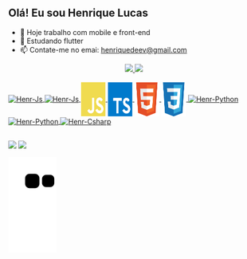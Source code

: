 ## Olá! Eu sou Henrique Lucas

- 🔭 Hoje trabalho com mobile e front-end
- 🌱 Estudando flutter 
- 📫 Contate-me no emai: henriquedeev@gmail.com

<div align="center">
  <a href="https://github.com/Henriquehlr">
  <img height="180em" src="https://github-readme-stats.vercel.app/api?username=Henriquehlr&show_icons=true&theme=dark&include_all_commits=true&count_private=true"/>
  <img height="180em" src="https://github-readme-stats.vercel.app/api/top-langs/?username=rafaballerini&layout=compact&langs_count=7&theme=dark"/>
</div>
  
 <div style="display: inline_block"><br>
  <img align="center" alt="Henr-Js" height="70" width="50" src="https://cdn.jsdelivr.net/gh/devicons/devicon/icons/react/react-original-wordmark.svg">
  <img align="center" alt="Henr-Js" height="70" width="50" src="https://cdn.jsdelivr.net/gh/devicons/devicon/icons/vuejs/vuejs-original-wordmark.svg">
  <img align="center" alt="Henr-Js" height="70" width="50" src="https://raw.githubusercontent.com/devicons/devicon/master/icons/javascript/javascript-plain.svg">
  <img align="center" alt="Henr-Ts" height="70" width="50" src="https://raw.githubusercontent.com/devicons/devicon/master/icons/typescript/typescript-plain.svg">
  <img align="center" alt="Henr-HTML" height="70" width="50" src="https://raw.githubusercontent.com/devicons/devicon/master/icons/html5/html5-original.svg">
  <img align="center" alt="Henr-CSS" height="70" width="50" src="https://raw.githubusercontent.com/devicons/devicon/master/icons/css3/css3-original.svg">
  <img align="center" alt="Henr-Python" height="70" width="50" src="https://cdn.jsdelivr.net/gh/devicons/devicon/icons/flutter/flutter-original.svg">
  <img align="center" alt="Henr-Python" height="70" width="50" src="https://cdn.jsdelivr.net/gh/devicons/devicon/icons/python/python-original-wordmark.svg">
  <img align="center" alt="Henr-Csharp" height="70" width="50" src="https://cdn.jsdelivr.net/gh/devicons/devicon/icons/nodejs/nodejs-original-wordmark.svg">
</div>
  
##
 
<div> 
  <a href="https://www.instagram.com/henriqueelucass/" target="_blank"><img src="https://img.shields.io/badge/-Instagram-%23E4405F?style=for-the-         badge&logo=instagram&logoColor=white" target="_blank"></a>
  <a href="https://www.linkedin.com/in/henrique-lucas-183a41185/" target="_blank"><img src="https://img.shields.io/badge/-LinkedIn-%230077B5?style=for-the-badge&logo=linkedin&logoColor=white" target="_blank"></a> 
</div>
  
  ![Snake animation](https://github.com/Henriquehlr/Henriquehlr/blob/output/github-contribution-grid-snake.svg)


